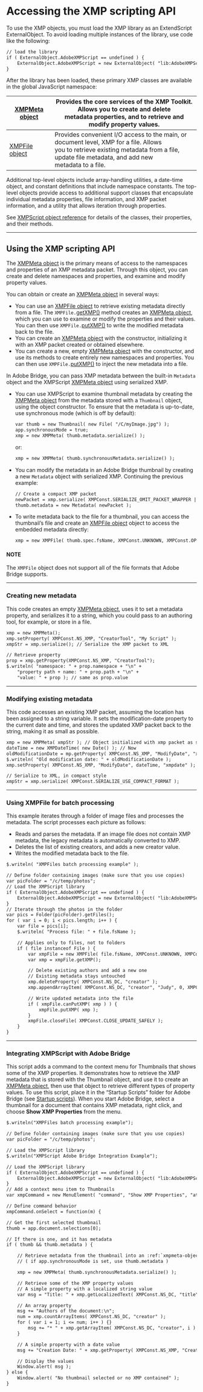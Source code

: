 <a id="accessing-the-xmp-scripting-api"></a>

# Accessing the XMP scripting API

To use the XMP objects, you must load the XMP library as an ExtendScript ExternalObject. To avoid
loading multiple instances of the library, use code like the following:

```default
// load the library
if ( ExternalObject.AdobeXMPScript == undefined ) {
    ExternalObject.AdobeXMPScript = new ExternalObject( "lib:AdobeXMPScript");
}
```

After the library has been loaded, these primary XMP classes are available in the global JavaScript
namespace:

| [XMPMeta object](xmpscript-object-reference.md#xmpmeta-object)   | Provides the core services of the XMP Toolkit. Allows you to create and delete<br/>metadata properties, and to retrieve and modify property values.                                                |
|------------------------------------------------------------------|----------------------------------------------------------------------------------------------------------------------------------------------------------------------------------------------------|
| [XMPFile object](xmpscript-object-reference.md#xmpfile-object)   | Provides convenient I/O access to the main, or document level, XMP for a file. Allows<br/>you to retrieve existing metadata from a file, update file metadata, and add new<br/>metadata to a file. |

Additional top-level objects include array-handling utilities, a date-time object, and constant definitions
that include namespace constants. The top-level objects provide access to additional support classes that
encapsulate individual metadata properties, file information, and XMP packet information, and a utility
that allows iteration through properties.

See [XMPScript object reference](xmpscript-object-reference.md#xmpscript-object-reference) for details of the classes, their properties, and their
methods.

---

<a id="using-the-xmp-scripting-api"></a>

## Using the XMP scripting API

The [XMPMeta object](xmpscript-object-reference.md#xmpmeta-object) is the primary means of access to the namespaces and properties of an XMP
metadata packet. Through this object, you can create and delete namespaces and properties, and
examine and modify property values.

You can obtain or create an [XMPMeta object](xmpscript-object-reference.md#xmpmeta-object) in several ways:

- You can use an [XMPFile object](xmpscript-object-reference.md#xmpfile-object) to retrieve existing metadata directly from a file. The
  `XMPFile.`[getXMP()](xmpscript-object-reference.md#xmpfile-getxmp) method creates an [XMPMeta object](xmpscript-object-reference.md#xmpmeta-object), which you can use to examine or modify the
  properties and their values. You can then use `XMPFile.`[putXMP()](xmpscript-object-reference.md#xmpfile-putxmp) to write the modified metadata back
  to the file.
- You can create an [XMPMeta object](xmpscript-object-reference.md#xmpmeta-object) with the constructor, initializing it with an XMP packet created or
  obtained elsewhere.
- You can create a new, empty [XMPMeta object](xmpscript-object-reference.md#xmpmeta-object) with the constructor, and use its methods to create
  entirely new namespaces and properties. You can then use `XMPFile.`[putXMP()](xmpscript-object-reference.md#xmpfile-putxmp) to inject the new
  metadata into a file.

In Adobe Bridge, you can pass XMP metadata between the built-in `Metadata` object and the XMPScript
[XMPMeta object](xmpscript-object-reference.md#xmpmeta-object) using serialized XMP.

- You can use XMPScript to examine thumbnail metadata by creating the [XMPMeta object](xmpscript-object-reference.md#xmpmeta-object) from the
  metadata stored with a `Thumbnail` object, using the object constructor. To ensure that the metadata is
  up-to-date, use synchronous mode (which is off by default):
  ```default
  var thumb = new Thumbnail( new File( "/C/myImage.jpg") );
  app.synchronousMode = true;
  xmp = new XMPMeta( thumb.metadata.serialize() );
  ```

  or:
  ```default
  xmp = new XMPMeta( thumb.synchronousMetadata.serialize() );
  ```
- You can modify the metadata in an Adobe Bridge thumbnail by creating a new `Metadata` object with
  serialized XMP. Continuing the previous example:
  ```default
  // Create a compact XMP packet
  newPacket = xmp.serialize( XMPConst.SERIALIZE_OMIT_PACKET_WRAPPER | XMPConst.SERIALIZE_USE_COMPACT_FORMAT ) );
  thumb.metadata = new Metadata( newPacket );
  ```
- To write metadata back to the file for a thumbnail, you can access the thumbnail’s file and create an
  [XMPFile object](xmpscript-object-reference.md#xmpfile-object) object to access the embedded metadata directly:
  ```default
  xmp = new XMPFile( thumb.spec.fsName, XMPConst.UNKNOWN, XMPConst.OPEN_FOR_UPDATE );
  ```

#### NOTE
The `XMPFile` object does not support all of the file formats that Adobe Bridge supports.

---

<a id="creating-new-metadata"></a>

### Creating new metadata

This code creates an empty [XMPMeta object](xmpscript-object-reference.md#xmpmeta-object), uses it to set a metadata property, and serializes it to a string,
which you could pass to an authoring tool, for example, or store in a file.

```default
xmp = new XMPMeta();
xmp.setProperty( XMPConst.NS_XMP, "CreatorTool", "My Script" );
xmpStr = xmp.serialize(); // Serialize the XMP packet to XML

// Retrieve property
prop = xmp.getProperty(XMPConst.NS_XMP, "CreatorTool");
$.writeln( "namespace: " + prop.namespace + "\n" +
    "property path + name: " + prop.path + "\n" +
    "value: " + prop ); // same as prop.value
```

---

<a id="modifying-existing-metadata"></a>

### Modifying existing metadata

This code accesses an existing XMP packet, assuming the location has been assigned to a string variable. It
sets the modification-date property to the current date and time, and stores the updated XMP packet back
to the string, making it as small as possible.

```default
xmp = new XMPMeta( xmpStr ); // Object initialized with xmp packet as string
dateTime = new XMPDateTime( new Date() ); // Now
oldModificationDate = mp.getProperty( XMPConst.NS_XMP, "ModifyDate", "xmpdate" );
$.writeln( "Old modification date: " + oldModificationDate );
xmp.setProperty( XMPConst.NS_XMP, "ModifyDate", dateTime, "xmpdate" );

// Serialize to XML, in compact style
xmpStr = xmp.serialize( XMPConst.SERIALIZE_USE_COMPACT_FORMAT );
```

---

<a id="using-xmpfile-for-batch-processing"></a>

### Using XMPFile for batch processing

This example iterates through a folder of image files and processes the metadata. The script processes
each picture as follows:

- Reads and parses the metadata. If an image file does not contain XMP metadata, the legacy metadata
  is automatically converted to XMP.
- Deletes the list of existing creators, and adds a new creator value.
- Writes the modified metadata back to the file.

```default
$.writeln( "XMPFiles batch processing example" );

// Define folder containing images (make sure that you use copies)
var picFolder = "/c/temp/photos";
// Load the XMPScript library
if ( ExternalObject.AdobeXMPScript == undefined ) {
    ExternalObject.AdobeXMPScript = new ExternalObject( "lib:AdobeXMPScript" );
}
// Iterate through the photos in the folder
var pics = Folder(picFolder).getFiles();
for ( var i = 0; i < pics.length; i++ ) {
    var file = pics[i];
    $.writeln( "Process file: " + file.fsName );

    // Applies only to files, not to folders
    if ( file instanceof File ) {
        var xmpFile = new XMPFile( file.fsName, XMPConst.UNKNOWN, XMPConst.OPEN_FOR_UPDATE );
        var xmp = xmpFile.getXMP();

        // Delete existing authors and add a new one
        // Existing metadata stays untouched
        xmp.deleteProperty( XMPConst.NS_DC, "creator" );
        xmp.appendArrayItem( XMPConst.NS_DC, "creator", "Judy", 0, XMPConst.ARRAY_IS_ORDERED );

        // Write updated metadata into the file
        if ( xmpFile.canPutXMP( xmp ) ) {
            xmpFile.putXMP( xmp );
        }
        xmpFile.closeFile( XMPConst.CLOSE_UPDATE_SAFELY );
    }
}
```

---

<a id="integrating-xmpscript-with-adobe-bridge"></a>

### Integrating XMPScript with Adobe Bridge

This script adds a command to the context menu for Thumbnails that shows some of the XMP properties.
It demonstrates how to retrieve the XMP metadata that is stored with the Thumbnail object, and use it to
create an [XMPMeta object](xmpscript-object-reference.md#xmpmeta-object), then use that object to retrieve different types of property values.
To use this script, place it in the “Startup Scripts” folder for Adobe Bridge (see [Startup scripts](../introduction/scripting-for-specific-applications.md#startup-scripts)).
When you start Adobe Bridge, select a thumbnail for a document that contains XMP metadata, right click,
and choose **Show XMP Properties** from the menu.

```default
$.writeln("XMPFiles batch processing example");

// Define folder containing images (make sure that you use copies)
var picFolder = "/c/temp/photos";

// Load the XMPScript library
$.writeln("XMPScript Adobe Bridge Integration Example");

// Load the XMPScript library
if ( ExternalObject.AdobeXMPScript == undefined ) {
    ExternalObject.AdobeXMPScript = new ExternalObject( "lib:AdobeXMPScript" );
}
// Add a context menu item to Thumbnails
var xmpCommand = new MenuElement( "command", "Show XMP Properties", "at the end of Thumbnail", "showProperties" );

// Define command behavior
xmpCommand.onSelect = function(m) {

// Get the first selected thumbnail
thumb = app.document.selections[0];

// If there is one, and it has metadata
if ( thumb && thumb.metadata ) {

    // Retrieve metadata from the thumbnail into an :ref:`xmpmeta-object`
    // ( if app.synchronousMode is set, use thumb.metadata )

    xmp = new XMPMeta( thumb.synchronousMetadata.serialize() );

    // Retrieve some of the XMP property values
    // A simple property with a localized string value
    var msg = "Title: " + xmp.getLocalizedText( XMPConst.NS_DC, "title", null, "en" ) + "\n";

    // An array property
    msg += "Authors of the document:\n";
    num = xmp.countArrayItems( XMPConst.NS_DC, "creator" );
    for ( var i = 1; i <= num; i++ ) {}
        msg += "* " + xmp.getArrayItem( XMPConst.NS_DC, "creator", i ) + "\n";
    }

    // A simple property with a date value
    msg += "Creation Date: " + xmp.getProperty( XMPConst.NS_XMP, "CreateDate" )

    // Display the values
    Window.alert( msg );
} else {
    Window.alert( "No thumbnail selected or no XMP contained" );
}
```
